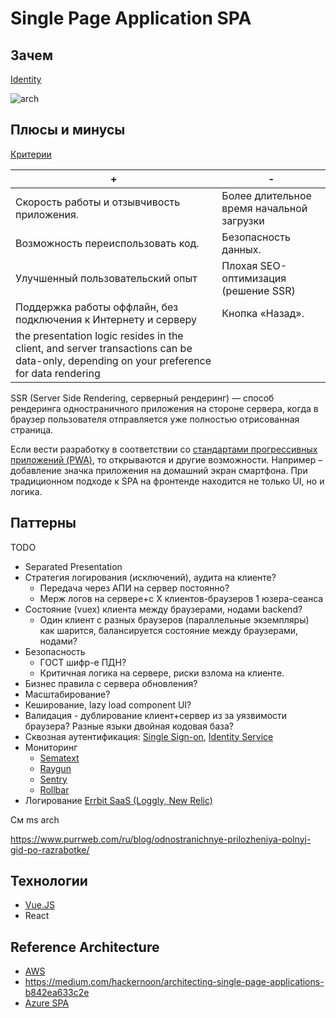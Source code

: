 # Single Page Application SPA

## Зачем

[Identity](https://docs.microsoft.com/en-us/azure/active-directory/develop/scenario-spa-overview)

![arch](https://learn.microsoft.com/ru-ru/azure/architecture/reference-architectures/serverless/_images/serverless-web-app.png)

## Плюсы и минусы

[Критерии](../arch.criteria.md)

| + | - |
| - | - |
| Скорость работы и отзывчивость приложения. | Более длительное время начальной загрузки |
| Возможность переиспользовать код. | Безопасность данных. |
| Улучшенный пользовательский опыт | Плохая SEO-оптимизация (решение SSR) |
| Поддержка работы оффлайн, без подключения к Интернету и серверу | Кнопка «Назад». |
| the presentation logic resides in the client, and server transactions can be data-only, depending on your preference for data rendering |  |

SSR (Server Side Rendering, серверный рендеринг) — способ рендеринга одностраничного приложения на стороне сервера, когда в браузер пользователя отправляется уже полностью отрисованная страница.

Если вести разработку в соответствии со [стандартами прогрессивных приложений (PWA)](https://webcase.com.ua/blog/razrabotka-odnostranichnyh-prilozhenij-spa-webcase/#f5), то открываются и другие возможности. Например – добавление значка приложения на домашний экран смартфона.
При традиционном подходе к SPA на фронтенде находится не только UI, но и логика.

## Паттерны

TODO

- Separated Presentation
- Стратегия логирования (исключений), аудита на клиенте?
	- Передача через АПИ на сервер постоянно?
	- Мерж логов на сервере+с Х клиентов-браузеров 1 юзера-сеанса
- Состояние (vuex) клиента между браузерами, нодами backend?
	- Один клиент с разных браузеров (параллельные экземпляры) как шарится, балансируется состояние между браузерами, нодами?
- Безопасность
	- ГОСТ шифр-е ПДН?
	- Критичная логика на сервере, риски взлома на клиенте.
- Бизнес правила с сервера обновления?
- Масштабирование?
- Кеширование, lazy load component UI?
- Валидация - дублирование клиент+сервер из за уязвимости браузера? Разные языки двойная кодовая база?
- Сквозная аутентификация: [Single Sign-on](../sso.md), [Identity Service](../system.class/iam.md)
- Мониторинг
	- [Sematext](https://sematext.com/blog/tracking-and-monitoring-spa-apps/)
	- [Raygun](https://raygun.com/blog/spa-performance/)
	- [Sentry](../../technology/observability/sentry.md)
	- [Rollbar](https://rollbar.com/blog/error-tracking-with-vue-js/)
- Логирование
	[Errbit SaaS (Loggly, New Relic)](https://www.sitepoint.com/logging-errors-client-side-apps/)

См ms arch

https://www.purrweb.com/ru/blog/odnostranichnye-prilozheniya-polnyj-gid-po-razrabotke/

## Технологии

- [Vue.JS](../../technology/framework/vuejs.md)
- React

## Reference Architecture

- [AWS](https://docs.aws.amazon.com/whitepapers/latest/serverless-multi-tier-architectures-api-gateway-lambda/single-page-application.HTML)
- https://medium.com/hackernoon/architecting-single-page-applications-b842ea633c2e
- [Azure SPA](https://learn.microsoft.com/ru-ru/azure/architecture/reference-architectures/serverless/web-app)
